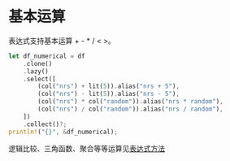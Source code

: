 # 基本运算

表达式支持基本运算  + - * / < >。

```rust
let df_numerical = df
    .clone()
    .lazy()
    .select([
        (col("nrs") + lit(5)).alias("nrs + 5"),
        (col("nrs") - lit(5)).alias("nrs - 5"),
        (col("nrs") * col("random")).alias("nrs * random"),
        (col("nrs") / col("random")).alias("nrs / random"),
    ])
    .collect()?;
println!("{}", &df_numerical);
```

逻辑比较、三角函数、聚合等等运算见[表达式方法](表达式-表达式方法.md)